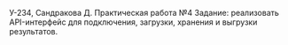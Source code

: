 У-234, Сандракова Д.
Практическая работа №4
Задание: реализовать API-интерфейс для подключения, загрузки, хранения
и выгрузки результатов.

